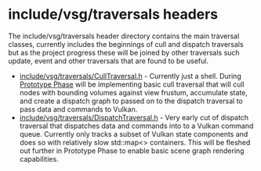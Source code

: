 # include/vsg/traversals headers
The include/vsg/traversals header directory contains the main traversal classes, currently includes the beginnings of cull and dispatch traversals but as the project progress these will be joined by other traversals such update, event and other traversals that are found to be useful.

* [include/vsg/traversals/CullTraversal.h](CullTraversal.h) - Currently just a shell.  During [Prototype Phase](../../../docs/ProtypePhase/Worklan.md) will be implementing basic cull traversal that will cull nodes with bounding volumes against view frustum, accumulate state, and create a dispatch graph to passed on to the dispatch traversal to pass data and commands to Vulkan.
* [include/vsg/traversals/DispatchTraversal.h](DispatchTraversal.h) - Very early cut of dispatch traversal that dispatches data and commands into to a Vulkan command queue.  Currently only tracks a subset of Vulkan state components and does so with relatively slow std::map<> containers.  This will be fleshed out further in Prototype Phase to enable basic scene graph rendering capabilities.